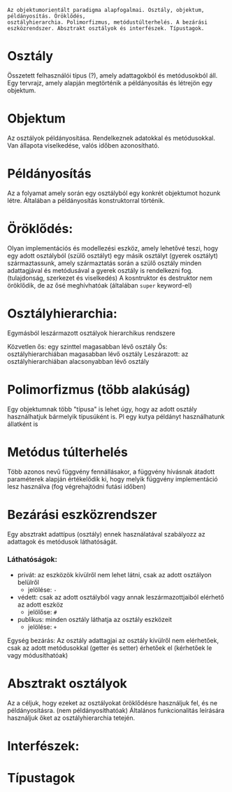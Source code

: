 ```
Az objektumorientált paradigma alapfogalmai. Osztály, objektum, példányosítás. Öröklődés,
osztályhierarchia. Polimorfizmus, metódustúlterhelés. A bezárási eszközrendszer. Absztrakt osztályok és interfészek. Típustagok.
```


# **Osztály**
Összetett felhasználói típus (?), amely adattagokból és metódusokból áll.
Egy tervrajz, amely alapján megtörténik a példányosítás és létrejön egy objektum.

# **Objektum**
Az osztályok példányosítása. Rendelkeznek adatokkal és metódusokkal.
Van állapota viselkedése, valós időben azonosítható.

# **Példányosítás**
Az a folyamat amely során egy osztályból egy konkrét objektumot hozunk létre.
Általában a példányosítás konstruktorral történik.

# **Öröklődés**:
Olyan implementációs és modellezési eszköz, amely lehetővé teszi, hogy egy adott osztályból (szülő osztályt) egy másik osztályt (gyerek osztályt) származtassunk, amely származtatás során a szülő osztály minden adattagjával és metódusával a gyerek osztály is rendelkezni fog. (tulajdonság, szerkezet és viselkedés)
A kosntruktor és destruktor nem öröklődik, de az ősé meghívhatóak (általában `super` keyword-el)
# **Osztályhierarchia**:
Egymásból leszármazott osztályok hierarchikus rendszere

Közvetlen ős: egy szinttel magasabban lévő osztály
Ős: osztályhierarchiában magasabban lévő osztály
Leszárazott: az osztályhierarchiában alacsonyabban lévő osztály

# **Polimorfizmus** (több alakúság)
Egy objektumnak több "típusa" is lehet úgy, hogy az adott osztály használhatjuk bármelyik típusúként is.
Pl egy kutya példányt használhatunk állatként is

# **Metódus túlterhelés**
Több azonos nevű függvény fennállásakor, a függvény hívásnak átadott paraméterek alapján értékelődik ki, hogy melyik függvény implementáció lesz használva (fog végrehajtódni futási időben)

# Bezárási eszközrendszer
Egy absztrakt adattípus (osztály) ennek használatával szabályozz az adattagok és metódusok láthatóságát.
### Láthatóságok:
- privát: az eszközök kívülről nem lehet látni, csak az adott osztályon belülről
	- jelölése: `-`
- védett: csak az adott osztályból vagy annak leszármazottjaiból elérhető az adott eszköz
	- jelölőse: `#`
- publikus: minden osztály láthatja az osztály eszközeit
	- jelölése: `+`

Egység bezárás: 
Az osztály adattagjai az osztály kívülről nem elérhetőek, csak az adott metódusokkal (getter és setter) érhetőek el (kérhetőek le vagy módusíthatóak)

# Absztrakt osztályok
Az a céljuk, hogy ezeket az osztályokat öröklődésre használjuk fel, és ne példányosításra. (nem példányosíthatóak)
Általános funkcionalitás leírására használjuk őket az osztályhierarchia tetején.

# Interfészek:


# Típustagok

